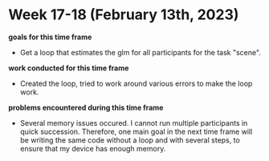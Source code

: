 # Week 17-18 (February 13th, 2023)

**goals for this time frame**
- Get a loop that estimates the glm for all participants for the task "scene".


**work conducted for this time frame**
- Created the loop, tried to work around various errors to make the loop work.


**problems encountered during this time frame**
- Several memory issues occured. I cannot run multiple participants in quick succession. Therefore, one main goal in the next time frame will be writing the same code without a loop and with several steps, to ensure that my device has enough memory.